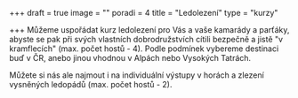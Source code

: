 +++
draft = true
image = ""
poradi = 4
title = "Ledolezení"
type = "kurzy"

+++
Můžeme uspořádat kurz ledolezení pro Vás a vaše kamarády a parťáky, abyste se pak při svých vlastních dobrodružstvích cítili bezpečně a jistě "v kramflecích" (max. počet hostů - 4). Podle podmínek vybereme destinaci buď v ČR, anebo jinou vhodnou v Alpách nebo Vysokých Tatrách.

Můžete si nás ale najmout i na individuální výstupy v horách a zlezení vysněných ledopádů (max. počet hostů - 2).